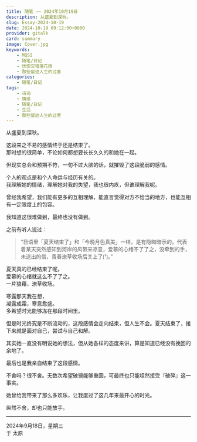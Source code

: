 ```yaml
---
title: 随笔 —— 2024年10月19日
description: 从盛夏到深秋。
slug: Essay-2024-10-19
date: 2024-10-19 09:12:00+0800
provider: gitalk
card: summary
image: Cover.jpg
keywords:
    - MQSI
    - 随笔/日记
    - 恍惚交错落花雨
    - 那些留迹人生的过客
categories:
    - 随笔/日记
tags:
    - 诗词
    - 情感
    - 随笔/日记
    - 生活
    - 那些留迹人生的过客
---
```


从盛夏到深秋。  

这段来之不易的感情终于还是结束了。  
那时想的很简单，不论如何都想要长长久久的和她在一起。  

但现实总会和预期不符，一句不过大脑的话，就摧毁了这段脆弱的感情。  

个人的观点是和个人命运与经历有关的。  
我理解她的情绪，理解她对我的失望，我也很内疚，但谁理解我呢。  

曾经我希望，我们能有更多的互相理解，能直言觉得对方不恰当的地方，也能互相有一定限度上的包容。  

我知道这很难做到，最终也没有做到。  

之前有听人说过：  
>“日语里「夏天结束了」和「今晚月色真美」一样，是有隐晦暗示的。代表着某天突然感知到河岸的风带来凉意，爱慕的心绪不了了之，没牵到的手，未送出的信，青春潦草收场后关上了门。”

夏天真的已经结束了呢。  
爱慕的心绪就这么不了了之。  
一片狼藉，潦草收场。  

寒露那天我在想，  
凝露成霜，寒意愈盛。  
多希望时光能够冻在那段时间里。  

但是时光终究是不断流动的，这段感情会走向结束，但人生不会。夏天结束了，接下来就是面对自己，尝试与自己和解。  

其实她一直没有明说她的想法，但从她各样的态度来讲，算是知道已经没有挽回的余地了。  

最后也是我亲自结束了这段感情。  

不舍吗？很不舍。无数次希望破镜能够重圆，可最终也只能坦然接受『破碎』这一事实。  

她曾给我带来了那么多欢乐，让我度过了这几年来最开心的时光。  

纵然不舍，却也只能放手。  

**********

2024年9月18日，星期三  
于 太原  